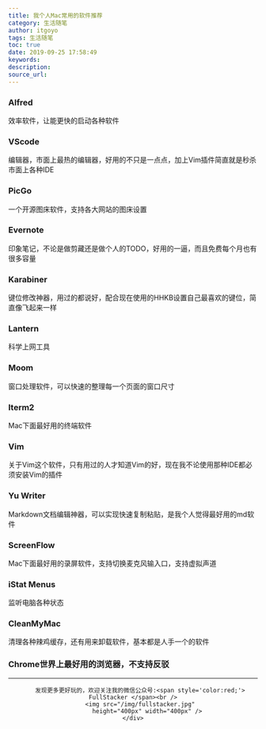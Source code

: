 ```yaml
---
title: 我个人Mac常用的软件推荐
category: 生活随笔
author: itgoyo
tags: 生活随笔
toc: true
date: 2019-09-25 17:58:49
keywords:
description:
source_url:
---
```




### Alfred
效率软件，让能更快的启动各种软件
### VScode
编辑器，市面上最热的编辑器，好用的不只是一点点，加上Vim插件简直就是秒杀市面上各种IDE
### PicGo
一个开源图床软件，支持各大网站的图床设置
### Evernote
印象笔记，不论是做剪藏还是做个人的TODO，好用的一逼，而且免费每个月也有很多容量
### Karabiner
键位修改神器，用过的都说好，配合现在使用的HHKB设置自己最喜欢的键位，简直像飞起来一样
### Lantern
科学上网工具
### Moom
窗口处理软件，可以快速的整理每一个页面的窗口尺寸
### Iterm2
Mac下面最好用的终端软件
### Vim
关于Vim这个软件，只有用过的人才知道Vim的好，现在我不论使用那种IDE都必须安装Vim的插件
### Yu Writer
Markdown文档编辑神器，可以实现快速复制粘贴，是我个人觉得最好用的md软件
### ScreenFlow
Mac下面最好用的录屏软件，支持切换麦克风输入口，支持虚拟声道
### iStat Menus
监听电脑各种状态
### CleanMyMac
清理各种辣鸡缓存，还有用来卸载软件，基本都是人手一个的软件
### Chrome世界上最好用的浏览器，不支持反驳



---

<div align=center>

        发现更多更好玩的，欢迎关注我的微信公众号:<span style='color:red;'> FullStacker </span><br />
        <img src="/img/fullstacker.jpg"
            height="400px" width="400px" />
    </div>
